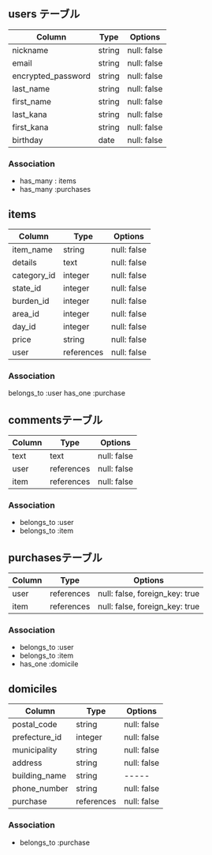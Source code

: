 ## users テーブル

| Column | Type | Options |
| ---------- | -------- | -------- |
| nickname | string | null: false |
| email | string | null: false | unique: true |
| encrypted_password | string | null: false |
| last_name | string | null: false |
| first_name | string | null: false|
| last_kana | string | null: false |
| first_kana | string | null: false |
| birthday | date | null: false |

### Association

- has_many : items
- has_many :purchases


## items
| Column | Type | Options |
| ---------- | -------- | -------- |
| item_name| string | null: false |
| details | text | null: false |
| category_id | integer | null: false |
| state_id | integer | null: false |
| burden_id | integer | null: false |
| area_id | integer | null: false |
| day_id | integer | null: false |
| price | string | null: false |
| user | references | null: false |


### Association
belongs_to :user
has_one :purchase

## commentsテーブル

|  Column | Type | Options |
| ------------ | ------- | ---------- |
| text      | text | null: false |
| user | references | null: false |
| item | references | null: false |

### Association

- belongs_to :user
- belongs_to :item


## purchasesテーブル

|  Column | Type | Options |
| ------------ | ------- | ---------- |
| user | references | null: false, foreign_key: true |
| item | references | null: false, foreign_key: true |

### Association

- belongs_to :user
- belongs_to :item
- has_one :domicile

## domiciles
|  Column | Type | Options |
| ------------ | ------- |---------|
| postal_code | string | null: false |
| prefecture_id | integer | null: false |
| municipality | string | null: false |
| address | string | null: false |
|  building_name | string | ----- |
| phone_number | string | null: false |
|  purchase | references | null: false |

### Association
- belongs_to :purchase


